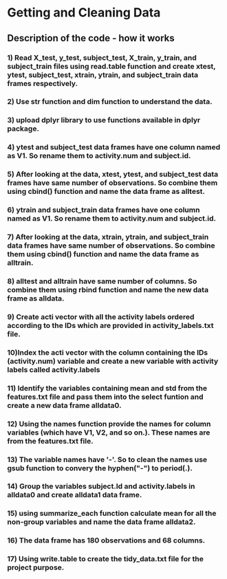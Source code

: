 # Getting and Cleaning Data

## Description of the code - how it works

### 1) Read X_test, y_test, subject_test, X_train, y_train, and subject_train files using read.table function and create xtest, ytest, subject_test, xtrain, ytrain, and subject_train data frames respectively.

### 2) Use str function and dim function to understand the data.

### 3) upload dplyr library to use functions available in dplyr package.

### 4) ytest and subject_test data frames have one column named as V1. So rename them to activity.num and subject.id.

### 5) After looking at the data, xtest, ytest, and subject_test data frames have same number of  observations. So combine them using cbind() function and name the data frame as alltest.

### 6) ytrain and subject_train data frames have one column named as V1. So rename them to activity.num and subject.id.

### 7) After looking at the data, xtrain, ytrain, and subject_train data frames have same number of  observations. So combine them using cbind() function and name the data frame as alltrain.

### 8) alltest and alltrain have same number of columns. So combine them using rbind function and name the new data frame as alldata.

### 9) Create acti vector with all the activity labels ordered according to the IDs which are provided in activity_labels.txt file.

### 10)Index the acti vector with the column containing the IDs (activity.num) variable and create a new variable with activity labels called activity.labels

### 11) Identify the variables containing mean and std from the features.txt file and pass them into the select funtion and create a new data frame alldata0.

### 12) Using the names function provide the names for column variables (which have V1, V2, and so on.). These names are from the features.txt file.

### 13) The variable names have '-'. So to clean the names use gsub function to convery the hyphen("-") to period(.).

### 14) Group the variables subject.Id and activity.labels in alldata0 and create alldata1 data frame.

### 15) using summarize_each function calculate mean for all the non-group variables and name the data frame alldata2. 

### 16) The data frame has 180 observations and 68 columns.

### 17) Using write.table to create the tidy_data.txt file for the project purpose.